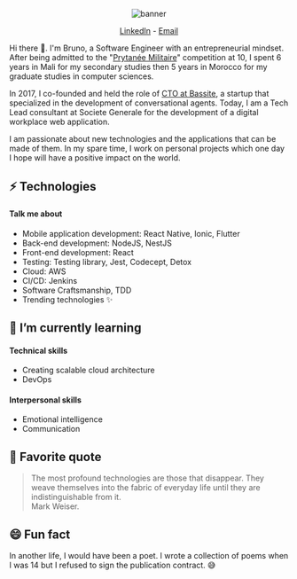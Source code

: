 <p align="center">
  <img src="https://i.imgur.com/NcooXM9.jpg" alt="banner" />
</p>

<p align="center">
  <a href="https://www.linkedin.com/in/bacarybruno/">LinkedIn</a> -
  <a href="mailto:bacarybruno@gmail.com">Email</a>
</p>

Hi there 👋. I'm Bruno, a Software Engineer with an entrepreneurial mindset. After being admitted to the "[Prytanée Militaire](https://fr.wikipedia.org/wiki/Prytan%C3%A9e_militaire_de_Saint-Louis)" competition at 10, I spent 6 years in Mali for my secondary studies then 5 years in Morocco for my graduate studies in computer sciences.

In 2017, I co-founded and held the role of [CTO at Bassite](https://www.therollingnotes.com/2018/03/06/bodian-bacary-bruno-cto-bassite/), a startup that specialized in the development of conversational agents. Today, I am a Tech Lead consultant at Societe Generale for the development of a digital workplace web application.

I am passionate about new technologies and the applications that can be made of them. In my spare time, I work on personal projects which one day I hope will have a positive impact on the world.

## ⚡ Technologies
#### Talk me about
- Mobile application development: React Native, Ionic, Flutter
- Back-end development: NodeJS, NestJS
- Front-end development: React
- Testing: Testing library, Jest, Codecept, Detox
- Cloud: AWS
- CI/CD: Jenkins
- Software Craftsmanship, TDD
- Trending technologies ✨

## 🌱 I’m currently learning
#### Technical skills
- Creating scalable cloud architecture
- DevOps
#### Interpersonal skills
- Emotional intelligence
- Communication

## 💬 Favorite quote
> The most profound technologies are those that disappear. They weave themselves into the fabric of everyday life until they are indistinguishable from it.<br/>
> Mark Weiser.

## 😄 Fun fact
In another life, I would have been a poet. I wrote a collection of poems when I was 14 but I refused to sign the publication contract. 😅
